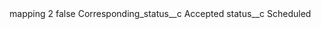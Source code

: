 <?xml version="1.0" encoding="UTF-8"?>
<CustomMetadata xmlns="http://soap.sforce.com/2006/04/metadata" xmlns:xsi="http://www.w3.org/2001/XMLSchema-instance" xmlns:xsd="http://www.w3.org/2001/XMLSchema">
    <label>mapping 2</label>
    <protected>false</protected>
    <values>
        <field>Corresponding_status__c</field>
        <value xsi:type="xsd:string">Accepted</value>
    </values>
    <values>
        <field>status__c</field>
        <value xsi:type="xsd:string">Scheduled</value>
    </values>
</CustomMetadata>
